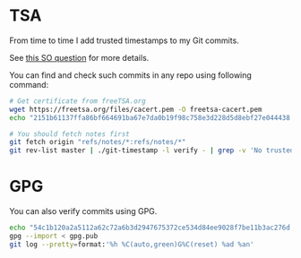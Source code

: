 # TSA
From time to time I add trusted timestamps to my Git commits.

See [this SO question](https://stackoverflow.com/q/11913228) for more details.

You can find and check such commits in any repo using following command:
```bash
# Get certificate from freeTSA.org
wget https://freetsa.org/files/cacert.pem -O freetsa-cacert.pem
echo "2151b61137ffa86bf664691ba67e7da0b19f98c758e3d228d5d8ebf27e044438  freetsa-cacert.pem" | sha256sum -c

# You should fetch notes first
git fetch origin "refs/notes/*:refs/notes/*"
git rev-list master | ./git-timestamp -l verify - | grep -v 'No trusted timestamp'
```

# GPG
You can also verify commits using GPG.
```bash
echo "54c1b120a2a5112a62c72a6b3d2947675372ce534d84ee9028f7be11b3ac276d  gpg.pub" | sha256sum -c
gpg --import < gpg.pub
git log --pretty=format:'%h %C(auto,green)G%C(reset) %ad %an'
```
